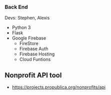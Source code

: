 ### Back End
Devs: Stephen, Alexis
- Python 3 
- Flask
- Google Firebase
    - FireStore
    - Firebase Auth
    - Firebase Hosting
    - Cloud Funtions 


## Nonprofit API tool
- https://projects.propublica.org/nonprofits/api